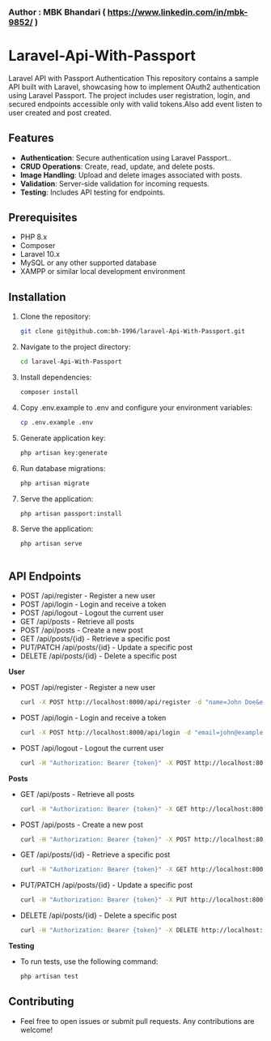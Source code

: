 
### Author : MBK Bhandari ( https://www.linkedin.com/in/mbk-9852/ )

# Laravel-Api-With-Passport

Laravel API with Passport Authentication This repository contains a sample API built with Laravel, showcasing how to implement OAuth2 authentication using Laravel Passport. The project includes user registration, login, and secured endpoints accessible only with valid tokens.Also add event listen to user created and post created.

## Features

- **Authentication**: Secure authentication using Laravel Passport..
- **CRUD Operations**: Create, read, update, and delete posts.
- **Image Handling**: Upload and delete images associated with posts.
- **Validation**: Server-side validation for incoming requests.
- **Testing**: Includes API testing for endpoints.

## Prerequisites

- PHP 8.x
- Composer
- Laravel 10.x
- MySQL or any other supported database
- XAMPP or similar local development environment

## Installation

1. Clone the repository:
   ```bash
   git clone git@github.com:bh-1996/laravel-Api-With-Passport.git

2. Navigate to the project directory:
    ```bash
    cd laravel-Api-With-Passport

3. Install dependencies:
    ```bash
    composer install


4. Copy .env.example to .env and configure your environment variables:
    ```bash
    cp .env.example .env

5. Generate application key:
    ```bash
    php artisan key:generate

6. Run database migrations:
    ```bash
   php artisan migrate

7. Serve the application:
    ```bash
    php artisan passport:install

8. Serve the application:
    ```bash
    php artisan serve



## API Endpoints
- POST /api/register - Register a new user
- POST /api/login - Login and receive a token
- POST /api/logout - Logout the current user
- GET /api/posts - Retrieve all posts
- POST /api/posts - Create a new post
- GET /api/posts/{id} - Retrieve a specific post
- PUT/PATCH /api/posts/{id} - Update a specific post
- DELETE /api/posts/{id} - Delete a specific post

**User**
- POST /api/register - Register a new user
    ```bash
    curl -X POST http://localhost:8000/api/register -d "name=John Doe&email=john@example.com&password=password&password_confirmation=password"
- POST /api/login - Login and receive a token
    ```bash
    curl -X POST http://localhost:8000/api/login -d "email=john@example.com&password=password"

- POST /api/logout - Logout the current user
    ```bash
    curl -H "Authorization: Bearer {token}" -X POST http://localhost:8000/api/logout
**Posts**
- GET /api/posts - Retrieve all posts
    ```bash
    curl -H "Authorization: Bearer {token}" -X GET http://localhost:8000/api/posts

- POST /api/posts - Create a new post
    ```bash
    curl -H "Authorization: Bearer {token}" -X POST http://localhost:8000/api/posts -F "title=New Post" -F "description=Post description" -F "image=@path/to/image.jpg"
- GET /api/posts/{id} - Retrieve a specific post
    ```bash
    curl -H "Authorization: Bearer {token}" -X GET http://localhost:8000/api/posts/{id}

- PUT/PATCH /api/posts/{id} - Update a specific post
    ```bash
    curl -H "Authorization: Bearer {token}" -X PUT http://localhost:8000/api/posts/{id} -F "title=Updated Title" -F "description=Updated description" -F "image=@path/to/image.jpg"

- DELETE /api/posts/{id} - Delete a specific post
    ```bash
   curl -H "Authorization: Bearer {token}" -X DELETE http://localhost:8000/api/posts/{id}


**Testing**
- To run tests, use the following command:
    ```bash
    php artisan test

## Contributing
- Feel free to open issues or submit pull requests. Any contributions are welcome!

